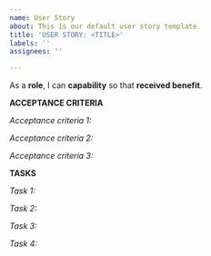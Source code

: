 ```yaml
---
name: User Story
about: This is our default user story template.
title: 'USER STORY: <TITLE>'
labels: ''
assignees: ''

---
```


As a **role**, I can **capability** so that **received benefit**.
  
  **ACCEPTANCE CRITERIA**

<i>Acceptance criteria 1:</i> 

<i>Acceptance criteria 2:</i> 

<i>Acceptance criteria 3:</i> 

  **TASKS**

<i>Task 1:</i> 

<i>Task 2:</i> 

<i>Task 3:</i> 

<i>Task 4:</i> 
